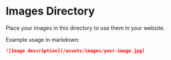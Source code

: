 # Images Directory

Place your images in this directory to use them in your website.

Example usage in markdown:

```markdown
![Image description](/assets/images/your-image.jpg)
```
